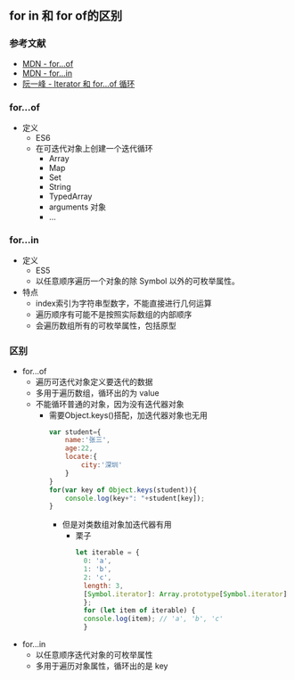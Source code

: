 ## for in 和 for of的区别
### 参考文献
+ [MDN - for...of](https://developer.mozilla.org/zh-CN/docs/Web/JavaScript/Reference/Statements/for...of)
+ [MDN - for...in](https://developer.mozilla.org/zh-CN/docs/Web/JavaScript/Reference/Statements/for...in)
+ [阮一峰 - Iterator 和 for...of 循环](http://es6.ruanyifeng.com/#docs/iterator#%E8%B0%83%E7%94%A8-Iterator-%E6%8E%A5%E5%8F%A3%E7%9A%84%E5%9C%BA%E5%90%88)
### for...of
+ 定义
  + ES6
  + 在可迭代对象上创建一个迭代循环
    + Array
    + Map
    + Set
    + String
    + TypedArray
    + arguments 对象
    + ...
### for...in
+ 定义
  + ES5
  + 以任意顺序遍历一个对象的除 Symbol 以外的可枚举属性。
+ 特点
  + index索引为字符串型数字，不能直接进行几何运算
  + 遍历顺序有可能不是按照实际数组的内部顺序
  + 会遍历数组所有的可枚举属性，包括原型
### 区别
+ for...of
  + 遍历可迭代对象定义要迭代的数据
  + 多用于遍历数组，循环出的为 value
  + 不能循环普通的对象，因为没有迭代器对象
    + 需要Object.keys()搭配，加迭代器对象也无用
        ```javascript
        var student={
            name:'张三',
            age:22,
            locate:{
                city:'深圳'
            }
        }
        for(var key of Object.keys(student)){
            console.log(key+": "+student[key]);
        }
        ``` 
      + 但是对类数组对象加迭代器有用
        + 栗子
          ```javascript
          let iterable = {
            0: 'a',
            1: 'b',
            2: 'c',
            length: 3,
            [Symbol.iterator]: Array.prototype[Symbol.iterator]
            };
            for (let item of iterable) {
            console.log(item); // 'a', 'b', 'c'
            }
          ``` 
+ for...in
  + 以任意顺序迭代对象的可枚举属性
  + 多用于遍历对象属性，循环出的是 key